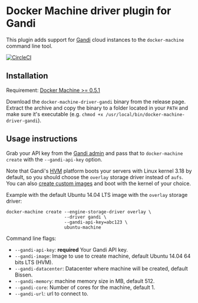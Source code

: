 <!--[metadata]>
+++
title = "Gandi"
description = "Gandi driver for docker machine"
keywords = ["machine, Gandi, driver, docker"]
[menu.main]
parent="smn_machine_drivers"
+++
<![end-metadata]-->

# Docker Machine driver plugin for Gandi

This plugin adds support for [Gandi](https://www.gandi.net/) cloud instances to the `docker-machine` command line tool.

[![CircleCI](https://img.shields.io/circleci/project/Gandi/docker-machine-gandi.svg)](https://circleci.com/gh/Gandi/docker-machine-gandi/)

## Installation

Requirement: [Docker Machine >= 0.5.1](https://github.com/docker/machine)

Download the `docker-machine-driver-gandi` binary from the release page.
Extract the archive and copy the binary to a folder located in your `PATH` and make sure it's executable (e.g. `chmod +x /usr/local/bin/docker-machine-driver-gandi`).

## Usage instructions

Grab your API key from the [Gandi admin](https://www.gandi.net/admin/api_key) and pass that to `docker-machine create` with the `--gandi-api-key` option.

Note that Gandi's [HVM](https://wiki.gandi.net/en/iaas/references/server/hvm) platform boots your servers with Linux kernel 3.18 by default, so you should choose the ``overlay`` storage driver instead of ``aufs``. You can also [create custom images](https://wiki.gandi.net/en/iaas/references/images) and boot with the kernel of your choice.

Example with the default Ubuntu 14.04 LTS image with the ``overlay`` storage driver: 

    docker-machine create --engine-storage-driver overlay \
                          --driver gandi \
                          --gandi-api-key=abc123 \
                          ubuntu-machine

Command line flags:

 - `--gandi-api-key`: **required** Your Gandi API key.
 - `--gandi-image`: Image to use to create machine, default Ubuntu 14.04 64 bits LTS (HVM).
 - `--gandi-datacenter`: Datacenter where machine will be created, default Bissen.
 - `--gandi-memory`: machine memory size in MB, default 512.
 - `--gandi-core`: Number of cores for the machine, default 1.
 - `--gandi-url`: url to connect to.
